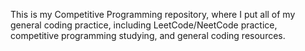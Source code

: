 This is my Competitive Programming repository, where I put all of my general coding practice, including LeetCode/NeetCode practice, competitive programming studying, and general coding resources.
